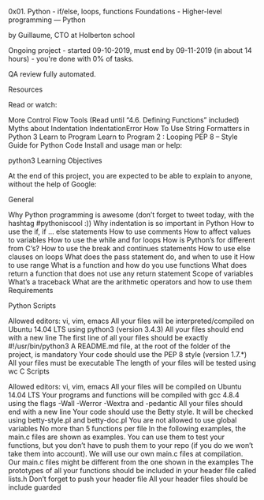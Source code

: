 0x01. Python - if/else, loops, functions
 Foundations - Higher-level programming ― Python

 by Guillaume, CTO at Holberton school

 Ongoing project - started 09-10-2019, must end by 09-11-2019 (in about 14 hours) - you're done with 0% of tasks.

 QA review fully automated.



Resources

Read or watch:

More Control Flow Tools (Read until “4.6. Defining Functions” included)
Myths about Indentation
IndentationError
How To Use String Formatters in Python 3
Learn to Program
Learn to Program 2 : Looping
PEP 8 – Style Guide for Python Code
Install and usage
man or help:

python3
Learning Objectives

At the end of this project, you are expected to be able to explain to anyone, without the help of Google:

General

Why Python programming is awesome (don’t forget to tweet today, with the hashtag #pythoniscool :))
Why indentation is so important in Python
How to use the if, if ... else statements
How to use comments
How to affect values to variables
How to use the while and for loops
How is Python’s for different from C‘s?
How to use the break and continues statements
How to use else clauses on loops
What does the pass statement do, and when to use it
How to use range
What is a function and how do you use functions
What does return a function that does not use any return statement
Scope of variables
What’s a traceback
What are the arithmetic operators and how to use them
Requirements

Python Scripts

Allowed editors: vi, vim, emacs
All your files will be interpreted/compiled on Ubuntu 14.04 LTS using python3 (version 3.4.3)
All your files should end with a new line
The first line of all your files should be exactly #!/usr/bin/python3
A README.md file, at the root of the folder of the project, is mandatory
Your code should use the PEP 8 style (version 1.7.*)
All your files must be executable
The length of your files will be tested using wc
C Scripts

Allowed editors: vi, vim, emacs
All your files will be compiled on Ubuntu 14.04 LTS
Your programs and functions will be compiled with gcc 4.8.4 using the flags -Wall -Werror -Wextra and -pedantic
All your files should end with a new line
Your code should use the Betty style. It will be checked using betty-style.pl and betty-doc.pl
You are not allowed to use global variables
No more than 5 functions per file
In the following examples, the main.c files are shown as examples. You can use them to test your functions, but you don’t have to push them to your repo (if you do we won’t take them into account). We will use our own main.c files at compilation. Our main.c files might be different from the one shown in the examples
The prototypes of all your functions should be included in your header file called lists.h
Don’t forget to push your header file
All your header files should be include guarded